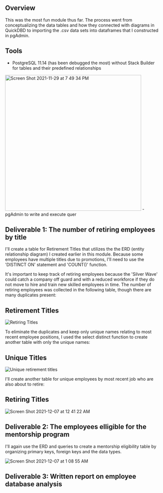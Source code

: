 ## Overview 
This was the most fun module thus far. The process went from conceptualizing the data tables and how they connected with diagrams in QuickDBD to importing the .csv data sets into dataframes that I constructed in pgAdmin. 

## Tools
- PostgreSQL 11.14 (has been debugged the most) without Stack Builder for tables and their predefined relationships
<img width="443" alt="Screen Shot 2021-11-29 at 7 49 34 PM" src="https://user-images.githubusercontent.com/89936913/143982575-252f5e9e-5296-4f2e-a402-95a00f32875a.png">
- pgAdmin to write and execute quer

## Deliverable 1: The number of retiring employees by title
I'll create a table for Retirement Titles that utilizes the the ERD (entity relationship diagram) I created earlier in this module. Because some employees have multiple titles due to promotions, I'll need to use the 'DISTINCT ON' statement and 'COUNT()' function. 

It's important to keep track of retiring employees because the 'Silver Wave' could catch a company off guard and with a reduced workforce if they do not move to hire and train new skilled employees in time. 
The number of retiring employees was collected in the following table, though there are many duplicates present: 

## Retirement Titles

![Retiring Titles](https://user-images.githubusercontent.com/89936913/144991735-1f4569e7-96eb-4012-a10f-10fde29bd16c.png)

To eliminate the duplicates and keep only unique names relating to most recent employee positions, I used the select distinct function to create another table with only the unique names: 

## Unique Titles

![Unique retirement titles](https://user-images.githubusercontent.com/89936913/144992406-fc2aefee-3f03-493c-a991-51ab33ebfa87.png)

I'll create another table for unique employees by most recent job who are also about to retire: 

## Retiring Titles

![Screen Shot 2021-12-07 at 12 41 22 AM](https://user-images.githubusercontent.com/89936913/144995765-fe57388b-75a7-4372-86d7-85b23873f1ed.png)



## Deliverable 2: The employees elligible for the mentorship program
I'll again use the ERD and queries to create a mentorship eligibility table by organizing primary keys, foreign keys and the data types. 

![Screen Shot 2021-12-07 at 1 08 55 AM](https://user-images.githubusercontent.com/89936913/144999880-3984e132-8b69-479f-b73a-91e7eb207d1d.png)


## Deliverable 3: Written report on employee database analysis


